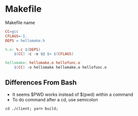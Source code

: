# Makefile

Makefile name

```makefile
CC=gcc
CFLAGS=-I.
DEPS = hellomake.h

%.o: %.c $(DEPS)
	$(CC) -c -o $@ $< $(CFLAGS)

hellomake: hellomake.o hellofunc.o 
	$(CC) -o hellomake hellomake.o hellofunc.o
```

## Differences From Bash

- It seems \$PWD works instead of ​\$(pwd) within a command
- To do command after a cd, use semicolon

```makefile
cd ./client; yarn build;
```



 

